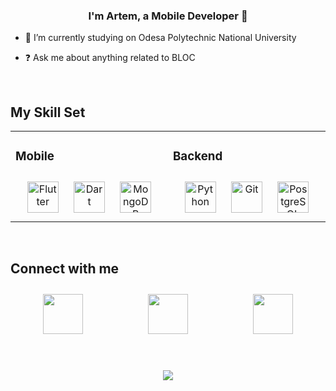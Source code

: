 ### <div align="center">I'm Artem, a Mobile Developer 🚀</div>  
  

- 🔭 I’m currently studying on Odesа Polytechnic National University  
  

- ❓ Ask me about anything related to BLOC  
  

<br/>  


## My Skill Set  
<div align="center">
<table><tr><td valign="top" width="33%">


### Mobile  
<div align="center">  
<a href="https://flutter.dev/" target="_blank"><img style="margin: 10px" src="https://profilinator.rishav.dev/skills-assets/flutterio-icon.svg" alt="Flutter" height="50" /></a>  
<a href="https://dart.dev/" target="_blank"><img style="margin: 10px" src="https://profilinator.rishav.dev/skills-assets/dartlang-icon.svg" alt="Dart" height="50" /></a>  
<a href="https://www.mongodb.com/" target="_blank"><img style="margin: 10px" src="https://profilinator.rishav.dev/skills-assets/mongodb-original-wordmark.svg" alt="MongoDB" height="50" /></a>  
</div>

</td><td valign="top" width="33%">



### Backend  
<div align="center">  
<a href="https://www.python.org/" target="_blank"><img style="margin: 10px" src="https://profilinator.rishav.dev/skills-assets/python-original.svg" alt="Python" height="50" /></a>  
<a href="https://github.com/" target="_blank"><img style="margin: 10px" src="https://profilinator.rishav.dev/skills-assets/git-scm-icon.svg" alt="Git" height="50" /></a>  
<a href="https://www.postgresql.org/" target="_blank"><img style="margin: 10px" src="https://profilinator.rishav.dev/skills-assets/postgresql-original-wordmark.svg" alt="PostgreSQL" height="50" /></a>  
</div>
</table>
</div>


<br/>  


## Connect with me
<p style = "display: flex; justify-content: space-around" align="left"> 
  <a style = "text-decoration: none" href="https://discord.com/users/gulyashh" target="_blank" rel="noreferrer">
    <img style="margin: 10px" src="https://raw.githubusercontent.com/danielcranney/readme-generator/main/public/icons/socials/discord.svg" width="64" height="64" />
  </a>
  <a style = "text-decoration: none" href="http://www.instagram.com/artemgul4" target="_blank" rel="noreferrer">
    <img style="margin: 10px" src="https://raw.githubusercontent.com/danielcranney/readme-generator/main/public/icons/socials/instagram.svg" width="64" height="64" />
  </a>
  <a style = "text-decoration: none" href="https://t.me/gulyashhhh" target="_blank" rel="noreferrer">
    <img style="margin: 10px" src="https://cdn-icons-png.flaticon.com/512/5968/5968804.png" width="64" height="64" />
  </a>
</p>
  

<br/>  
 

<br/>  

<div align="center"><img src="https://spotify-github-profile.vercel.app/api/view?uid=k7wrvizr0jjviqwp4spwmnpg3&cover_image=true&theme=default&show_offline=false&background_color=121212&interchange=false" /></div>  

<br/>  

  

<br/>  


<br />
